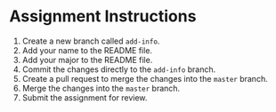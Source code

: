 # Assignment Instructions
1. Create a new branch called `add-info`. 
2. Add your name to the README file.
3. Add your major to the README file.
4. Commit the changes directly to the `add-info` branch.
5. Create a pull request to merge the changes into the `master` branch.
6. Merge the changes into the `master` branch.
7. Submit the assignment for review.
